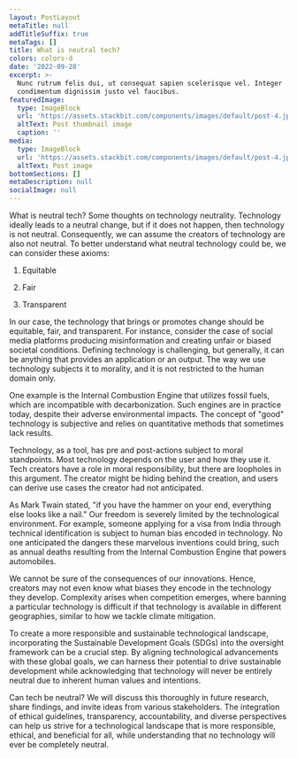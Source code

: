 ```yaml
---
layout: PostLayout
metaTitle: null
addTitleSuffix: true
metaTags: []
title: What is neutral tech?
colors: colors-d
date: '2022-09-28'
excerpt: >-
  Nunc rutrum felis dui, ut consequat sapien scelerisque vel. Integer
  condimentum dignissim justo vel faucibus.
featuredImage:
  type: ImageBlock
  url: 'https://assets.stackbit.com/components/images/default/post-4.jpeg'
  altText: Post thumbnail image
  caption: ''
media:
  type: ImageBlock
  url: 'https://assets.stackbit.com/components/images/default/post-4.jpeg'
  altText: Post image
bottomSections: []
metaDescription: null
socialImage: null
---
```

What is neutral tech? Some thoughts on technology neutrality.
Technology ideally leads to a neutral change, but if it does not happen, then technology is not neutral. Consequently, we can assume the creators of technology are also not neutral. To better understand what neutral technology could be, we can consider these axioms:

1.  Equitable

2.  Fair

3.  Transparent

In our case, the technology that brings or promotes change should be equitable, fair, and transparent. For instance, consider the case of social media platforms producing misinformation and creating unfair or biased societal conditions. Defining technology is challenging, but generally, it can be anything that provides an application or an output. The way we use technology subjects it to morality, and it is not restricted to the human domain only.

One example is the Internal Combustion Engine that utilizes fossil fuels, which are incompatible with decarbonization. Such engines are in practice today, despite their adverse environmental impacts. The concept of "good" technology is subjective and relies on quantitative methods that sometimes lack results.

Technology, as a tool, has pre and post-actions subject to moral standpoints. Most technology depends on the user and how they use it. Tech creators have a role in moral responsibility, but there are loopholes in this argument. The creator might be hiding behind the creation, and users can derive use cases the creator had not anticipated.

As Mark Twain stated, "if you have the hammer on your end, everything else looks like a nail." Our freedom is severely limited by the technological environment. For example, someone applying for a visa from India through technical identification is subject to human bias encoded in technology. No one anticipated the dangers these marvelous inventions could bring, such as annual deaths resulting from the Internal Combustion Engine that powers automobiles.

We cannot be sure of the consequences of our innovations. Hence, creators may not even know what biases they encode in the technology they develop. Complexity arises when competition emerges, where banning a particular technology is difficult if that technology is available in different geographies, similar to how we tackle climate mitigation.

To create a more responsible and sustainable technological landscape, incorporating the Sustainable Development Goals (SDGs) into the oversight framework can be a crucial step. By aligning technological advancements with these global goals, we can harness their potential to drive sustainable development while acknowledging that technology will never be entirely neutral due to inherent human values and intentions.

Can tech be neutral? We will discuss this thoroughly in future research, share findings, and invite ideas from various stakeholders. The integration of ethical guidelines, transparency, accountability, and diverse perspectives can help us strive for a technological landscape that is more responsible, ethical, and beneficial for all, while understanding that no technology will ever be completely neutral.

